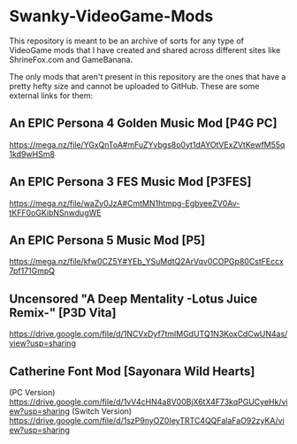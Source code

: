 # Swanky-VideoGame-Mods
This repository is meant to be an archive of sorts for any type of VideoGame mods that I have created and shared across different sites like ShrineFox.com and GameBanana.

The only mods that aren't present in this repository are the ones that have a pretty hefty size and cannot be uploaded to GitHub.
These are some external links for them:

## An EPIC Persona 4 Golden Music Mod [P4G PC]
https://mega.nz/file/YGxQnToA#mFuZYvbgs8o0yt1dAYOtVExZVtKewfM55q1kd9wHSm8

## An EPIC Persona 3 FES Music Mod [P3FES]
https://mega.nz/file/waZy0JzA#CmtMN1htmpg-EgbyeeZV0Av-tKFF0oGKibNSnwdugWE

## An EPIC Persona 5 Music Mod [P5]
https://mega.nz/file/kfw0CZ5Y#YEb_YSuMdtQ2ArVqv0COPGp80CstFEccx7pf171GmpQ

## Uncensored "A Deep Mentality -Lotus Juice Remix-" [P3D Vita]
https://drive.google.com/file/d/1NCVxDyf7tmlMGdUTQ1N3KoxCdCwUN4as/view?usp=sharing

## Catherine Font Mod [Sayonara Wild Hearts]
(PC Version)
https://drive.google.com/file/d/1vV4cHN4a8V00BjX6tX4F73kqPGUCyeHk/view?usp=sharing
(Switch Version)
https://drive.google.com/file/d/1szP9nyOZ0IeyTRTC4QQFalaFaO92zyKA/view?usp=sharing

